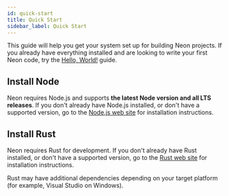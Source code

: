 ```yaml
---
id: quick-start
title: Quick Start
sidebar_label: Quick Start
---
```


This guide will help you get your system set up for building Neon projects. If you already have everything installed and are looking to write your first Neon code, try the [Hello, World!](hello-world.md) guide.

## Install Node

Neon requires Node.js and supports **the latest Node version and all LTS releases**. If you don't already have Node.js installed, or don't have a supported version, go to the [Node.js web site](https://nodejs.org/) for installation instructions.

## Install Rust

Neon requires Rust for development. If you don't already have Rust installed, or don't have a supported version, go to the [Rust web site](https://www.rust-lang.org/install.html) for installation instructions.

Rust may have additional dependencies depending on your target platform (for example, Visual Studio on Windows).
